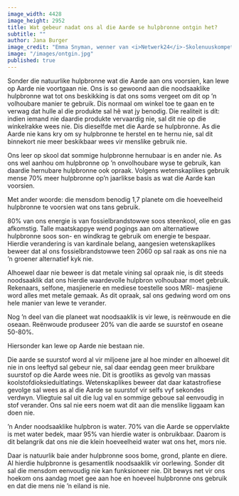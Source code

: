 ```yaml
---
image_width: 4428
image_height: 2952
title: Wat gebeur nadat ons al die Aarde se hulpbronne ontgin het?
subtitle: ""
author: Jana Burger
image_credit: "Emma Snyman, wenner van <i>Netwerk24</i>-Skolenuuskompetisie se Beste <i>Feature<i/> Foto- kategorie"
image: "/images/ontgin.jpg"
published: true
---
```


Sonder die natuurlike hulpbronne wat die Aarde aan ons voorsien, kan lewe op Aarde nie voortgaan nie. Ons is so gewoond aan die noodsaaklike hulpbronne wat tot ons beskikking is dat ons soms vergeet om dit op ’n volhoubare manier te gebruik. Dis normaal om winkel toe te gaan en te verwag dat hulle al die produkte sal hê wat jy benodig. Die realiteit is dít: indien iemand nie daardie produkte vervaardig nie, sal dit nie op die winkelrakke wees nie. Dis dieselfde met die Aarde se hulpbronne. As die Aarde nie kans kry om sy hulpbronne te herstel en te hernu nie, sal dit binnekort nie meer beskikbaar wees vir menslike gebruik nie.

Ons leer op skool dat sommige hulpbronne hernubaar is en ander nie. As ons wel aanhou om hulpbronne op ’n onvolhoubare wyse te gebruik, kan daardie hernubare hulpbronne ook opraak. Volgens wetenskaplikes gebruik mense 70% meer hulpbronne op’n jaarlikse basis as wat die Aarde kan voorsien.

Met ander woorde: die mensdom benodig 1,7 planete om die hoeveelheid hulpbronne te voorsien wat ons tans gebruik.

80% van ons energie is van fossielbrandstowwe soos steenkool, olie en gas afkomstig. Talle maatskappye wend pogings aan om alternatiewe hulpbronne soos son- en windkrag te gebruik om energie te bespaar. Hierdie verandering is van kardinale belang, aangesien wetenskaplikes beweer dat al ons fossielbrandstowwe teen 2060 op sal raak as ons nie na ’n groener alternatief kyk nie.

Alhoewel daar nie beweer is dat metale vining sal opraak nie, is dit steeds noodsaaklik dat ons hierdie waardevolle hulpbron volhoubaar moet gebruik. Rekenaars, selfone, masjienerie en mediese toestelle soos MRI- masjiene word alles met metale gemaak. As dit opraak, sal ons gedwing word om ons hele manier van lewe te verander.

Nog ’n deel van die planeet wat noodsaaklik is vir lewe, is reënwoude en die oseaan. Reënwoude produseer 20% van die aarde se suurstof en oseane 50-80%.

Hiersonder kan lewe op Aarde nie bestaan nie.

Die aarde se suurstof word al vir miljoene jare al hoe minder en alhoewel dit nie in ons leeftyd sal gebeur nie, sal daar eendag geen meer bruikbare suurstof op die Aarde wees nie. Dit is grootliks as gevolg van massas koolstofdioksieduitlatings. Wetenskaplikes beweer dat daar katastrofiese gevolge sal wees as al die Aarde se suurstof vir selfs vyf sekondes verdwyn. Vliegtuie sal uit die lug val en sommige geboue sal eenvoudig in stof verander. Ons sal nie eers noem wat dit aan die menslike liggaam kan doen nie.

’n Ander noodsaaklike hulpbron is water. 70% van die Aarde se oppervlakte is met water bedek, maar 95% van hierdie water is onbruikbaar. Daarom is dit belangrik dat ons nie die klein hoeveelheid water wat ons het, mors nie.

Daar is natuurlik baie ander hulpbronne soos bome, grond, plante en diere. Al hierdie hulpbronne is gesamentlik noodsaaklik vir oorlewing. Sonder dit sal die mensdom eenvoudig nie kan funksioneer nie. Dit bewys net vir ons hoekom ons aandag moet gee aan hoe en hoeveel hulpbronne ons gebruik en dat die mens nie ’n eiland is nie.
